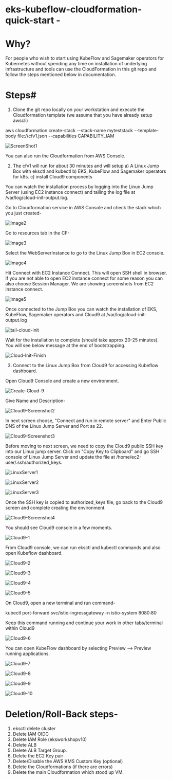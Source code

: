 # eks-kubeflow-cloudformation-quick-start -

# Why?

For people who wish to start using KubeFlow and Sagemaker operators for Kubernetes without spending any time on installation of underlying infrastructure and tools can use the CloudFormation in this git repo and follow the steps mentioned below in documentation.

# Steps#

1) Clone the git repo locally on your workstation and execute the Cloudformation template (we assume that you have already setup awscli)

aws cloudformation create-stack --stack-name myteststack --template-body file://cfv1.json --capabilities CAPABILITY_IAM

![ScreenShot1](/images/ScreenShot1.png)

You can also run the Cloudformation from AWS Console.

2) The cfv1 will run for about 30 minutes and will setup
        a) A Linux Jump Box with eksctl and kubectl
        b) EKS, KubeFlow and Sagemaker operators for k8s.
        c) install Cloud9 components

You can watch the installation process by logging into the Linux Jump Server (using EC2 instance connect) and tailing the log file at /var/log/cloud-init-output.log.

Go to Cloudformation service in AWS Console and check the stack which you just created-

![Image2](/images/Image2.png)

Go to resources tab in the CF-

![Image3](/images/Image3.png)

Select the WebServerInstance to go to the Linux Jump Box in EC2 console.

![Image4](/images/Image4.png)

Hit Connect with EC2 Instance Connect. This will open SSH shell in browser. If you are not able to open EC2 instance connect for some reason you can also choose Session Manager. We are showing screenshots from EC2 instance connect.

![Image5](/images/Image5.png)

Once connected to the Jump Box you can watch the installation of EKS, KubeFlow, Sagemaker operators and Cloud9 at /var/log/cloud-init-output.log

![tail-cloud-init](/images/tail-cloud-init.png)

Wait for the installation to complete (should take approx 20-25 minutes). You will see below message at the end of bootstrapping.

![Cloud-Init-Finish](/images/Cloud-Init-Finish.png)

3) Connect to the Linux Jump Box from Cloud9 for accessing Kubeflow dashboard.

Open Cloud9 Console and create a new environment.

![Create-Cloud-9](/images/Create-Cloud-9.png)

Give Name and Description-

![Cloud9-Screenshot2](/images/Cloud9-Screenshot2.png)

In next screen choose, "Connect and run in remote server" and Enter Public DNS of the Linux Jump Server and Port as 22.

![Cloud9-Screenshot3](/images/Cloud9-Screenshot3.png)

Before moving to next screen, we need to copy the Cloud9 public SSH key into our Linux jump server. Click on "Copy Key to Clipboard"
and go SSH console of Linux Jump Server and update the file at /home/ec2-user/.ssh/authorized_keys.

![LinuxServer1](/images/LinuxServer1.png)

![LinuxServer2](/images/LinuxServer2.png)

![LinuxServer3](/images/LinuxServer3.png)

Once the SSH key is copied to authorized_keys file, go back to the Cloud9 screen and complete creating the environment.

![Cloud9-Screenshot4](/images/Cloud9-Screenshot4.png)

You should see Cloud9 console in a few moments.

![Cloud9-1](/images/Cloud9-1.png)

From Cloud9 console, we can run eksctl and kubectl commands and also open Kubeflow dashboard.

![Cloud9-2](/images/Cloud9-2.png)

![Cloud9-3](/images/Cloud9-3.png)

![Cloud9-4](/images/Cloud9-4.png)

![Cloud9-5](/images/Cloud9-5.png)

On Cloud9, open a new terminal and run command-

kubectl port-forward svc/istio-ingressgateway -n istio-system 8080:80

Keep this command running and continue your work in other tabs/terminal within Cloud9

![Cloud9-6](/images/Cloud9-6.png)

You can open KubeFlow dashboard by selecting Preview --> Preview running applications.

![Cloud9-7](/images/Cloud9-7.png)

![Cloud9-8](/images/Cloud9-8.png)

![Cloud9-9](/images/Cloud9-9.png)

![Cloud9-10](/images/Cloud9-10.png)


# Deletion/Roll-Back steps-

1) eksctl delete cluster
2) Delete IAM OIDC
3) Delete IAM Role (eksworkshopv10)
4) Delete ALB
5) Delete ALB Target Group.
6) Delete the EC2 Key pair
7) Delete/Disable the AWS KMS Custom Key (optional)
8) Delete the Cloudformations (if there are errors)
9) Delete the main Cloudformation which stood up VM.
